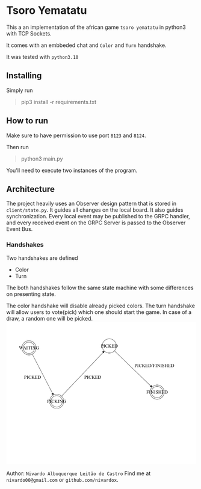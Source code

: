 # Tsoro Yematatu
This a an implementation of the african game `tsoro yematatu` in python3 with TCP Sockets.

It comes with an embbeded chat and `Color` and `Turn` handshake. 

It was tested with `python3.10`
## Installing
Simply run 
> pip3 install -r requirements.txt

## How to run
Make sure to have permission to use port `8123` and `8124`.

Then run
> python3 main.py

You'll need to execute two instances of the program.


## Architecture

The project heavily uses an Observer design pattern that is stored in `client/state.py`. It guides all changes on the local board. It also guides synchronization. Every local event may be published to the GRPC handler, and every received event on the GRPC Server is passed to the Observer Event Bus.

### Handshakes
Two handshakes are defined
- Color
- Turn

The both handshakes follow the same state machine with some differences on presenting state. 

The color handshake will disable already picked colors.
The turn handshake will allow users to vote(pick) which one should start the game. In case of a draw, a random one will be picked.
 ![StateMachine](state_machine.png)



Author: `Nivardo Albuquerque Leitão de Castro`
    Find me at `nivardo00@gmail.com` or `github.com/nivardox`.
    



